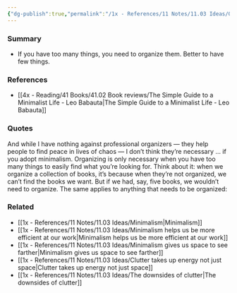 ```yaml
---
{"dg-publish":true,"permalink":"/1x - References/11 Notes/11.03 Ideas/Organization is needed when there are many things. Minimalism may be a better option./","title":"Organization is needed when there are many things. Minimalism may be a better option.","noteIcon":""}
---
```



### Summary
- If you have too many things, you need to organize them. Better to have few things.

### References
- [[4x - Reading/41 Books/41.02 Book reviews/The Simple Guide to a Minimalist Life - Leo Babauta\|The Simple Guide to a Minimalist Life - Leo Babauta]]

### Quotes
And while I have nothing against professional organizers — they help people to find peace in lives of chaos — I don’t think they’re necessary … if you adopt minimalism. Organizing is only necessary when you have too many things to easily find what you’re looking for.
Think about it: when we organize a collection of books, it’s because when they’re not organized, we can’t find the books we want. But if we had, say, five books, we wouldn’t need to organize. The same applies to anything that needs to be organized:


### Related
- [[1x - References/11 Notes/11.03 Ideas/Minimalism\|Minimalism]]
- [[1x - References/11 Notes/11.03 Ideas/Minimalism helps us be more efficient at our work\|Minimalism helps us be more efficient at our work]]
- [[1x - References/11 Notes/11.03 Ideas/Minimalism gives us space to see farther\|Minimalism gives us space to see farther]]
- [[1x - References/11 Notes/11.03 Ideas/Clutter takes up energy not just space\|Clutter takes up energy not just space]]
- [[1x - References/11 Notes/11.03 Ideas/The downsides of clutter\|The downsides of clutter]]